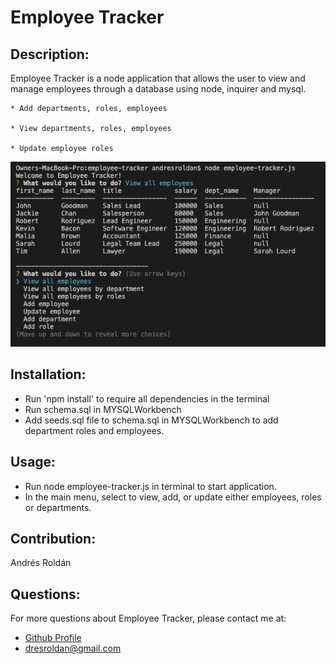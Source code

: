 # Employee Tracker


  ## Description:
  Employee Tracker is a node application that allows the user to view and manage employees through a database using node, inquirer and mysql. 

    * Add departments, roles, employees

    * View departments, roles, employees

    * Update employee roles
 
 ![](screenshot.png)

 ## Installation:
  * Run 'npm install' to require all dependencies in the terminal
  * Run schema.sql in MYSQLWorkbench 
  * Add seeds.sql file to schema.sql in MYSQLWorkbench to add department roles and employees.
  ## Usage:
  * Run node employee-tracker.js in terminal to start application.
  * In the main menu, select to view, add, or update either employees, roles or departments. 
  ## Contribution:
  Andrés Roldán

  ## Questions:
  For more questions about Employee Tracker, please contact me at:
  
  * [Github Profile](http://github.com/dresroldan)
  * dresroldan@gmail.com
      
  